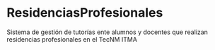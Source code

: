# ResidenciasProfesionales
Sistema de gestión de tutorías ente alumnos y docentes que realizan residencias profesionales en el TecNM ITMA
